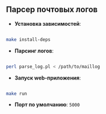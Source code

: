 ## Парсер почтовых логов

- **Установка зависимостей**:

```bash

make install-deps

```

- **Парсинг логов**:

```bash

perl parse_log.pl < /path/to/maillog

```


- **Запуск web-приложения**:

```bash

make run

```

- **Порт по умолчанию**: `5000`

